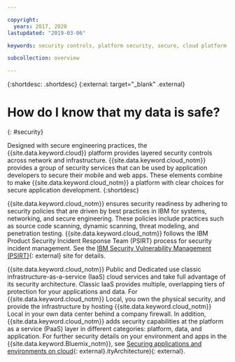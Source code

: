 ```yaml
---

copyright:
  years: 2017, 2020
lastupdated: "2019-03-06"

keywords: security controls, platform security, secure, cloud platform, network, infrastructure, mobile, web, apps, application development

subcollection: overview

---
```


{:shortdesc: .shortdesc}
{:external: target="_blank" .external}

# How do I know that my data is safe?
{: #security}

Designed with secure engineering practices, the {{site.data.keyword.cloud}} platform provides layered security controls across network and infrastructure. {{site.data.keyword.cloud_notm}} provides a group of security services that can be used by application developers to secure their mobile and web apps. These elements combine to make {{site.data.keyword.cloud_notm}} a platform with clear choices for secure application development.
{:shortdesc}

{{site.data.keyword.cloud_notm}} ensures security readiness by adhering to security policies that are driven by best practices in IBM for systems, networking, and secure engineering. These policies include practices such as source code scanning, dynamic scanning, threat modeling, and penetration testing. {{site.data.keyword.cloud_notm}} follows the IBM Product Security Incident Response Team (PSIRT) process for security incident management. See the [IBM Security Vulnerability Management (PSIRT)](https://www.ibm.com/security/secure-engineering/process.html){: external} site for details.

{{site.data.keyword.cloud_notm}} Public and Dedicated use classic infrastructure-as-a-service (IaaS) cloud services and take full advantage of its security architecture. Classic IaaS provides multiple, overlapping tiers of protection for your applications and data. For {{site.data.keyword.cloud_notm}} Local, you own the physical security, and provide the infrastructure by hosting {{site.data.keyword.cloud_notm}} Local in your own data center behind a company firewall. In addition, {{site.data.keyword.cloud_notm}} adds security capabilities at the platform as a service (PaaS) layer in different categories: platform, data, and application. For further security details on your environment and apps in the {{site.data.keyword.Bluemix_notm}}, see [Securing applications and environments on cloud](https://www.ibm.com/cloud/garage/architectures/securityArchitecture){: external}.ityArchitecture){: external}.